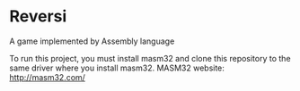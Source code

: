 # Reversi
A game implemented by Assembly language

To run this project, you must install masm32 and clone this repository to the same driver where you install masm32.
MASM32 website: http://masm32.com/
